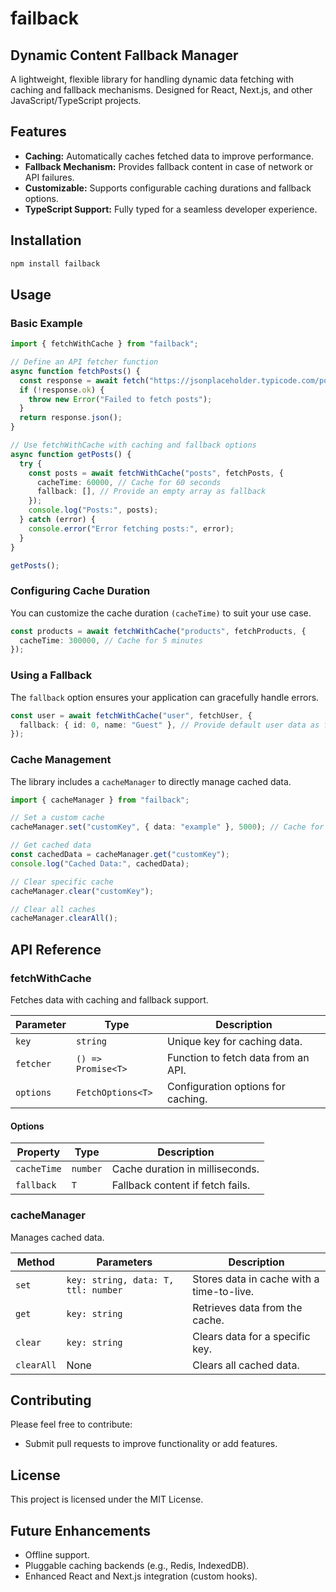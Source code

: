 # failback

## Dynamic Content Fallback Manager
A lightweight, flexible library for handling dynamic data fetching with caching and fallback mechanisms. Designed for React, Next.js, and other JavaScript/TypeScript projects.

## Features
- **Caching:** Automatically caches fetched data to improve performance.
- **Fallback Mechanism:** Provides fallback content in case of network or API failures.
- **Customizable:** Supports configurable caching durations and fallback options.
- **TypeScript Support:** Fully typed for a seamless developer experience.

## Installation

```bash
npm install failback
```

## Usage

### Basic Example

```typescript
import { fetchWithCache } from "failback";

// Define an API fetcher function
async function fetchPosts() {
  const response = await fetch("https://jsonplaceholder.typicode.com/posts");
  if (!response.ok) {
    throw new Error("Failed to fetch posts");
  }
  return response.json();
}

// Use fetchWithCache with caching and fallback options
async function getPosts() {
  try {
    const posts = await fetchWithCache("posts", fetchPosts, {
      cacheTime: 60000, // Cache for 60 seconds
      fallback: [], // Provide an empty array as fallback
    });
    console.log("Posts:", posts);
  } catch (error) {
    console.error("Error fetching posts:", error);
  }
}

getPosts();
```

### Configuring Cache Duration

You can customize the cache duration `(cacheTime)` to suit your use case.

```typescript
const products = await fetchWithCache("products", fetchProducts, {
  cacheTime: 300000, // Cache for 5 minutes
});
```

### Using a Fallback

The `fallback` option ensures your application can gracefully handle errors.

```typescript
const user = await fetchWithCache("user", fetchUser, {
  fallback: { id: 0, name: "Guest" }, // Provide default user data as fallback
});
```

### Cache Management

The library includes a `cacheManager` to directly manage cached data.

```typescript
import { cacheManager } from "failback";

// Set a custom cache
cacheManager.set("customKey", { data: "example" }, 5000); // Cache for 5 seconds

// Get cached data
const cachedData = cacheManager.get("customKey");
console.log("Cached Data:", cachedData);

// Clear specific cache
cacheManager.clear("customKey");

// Clear all caches
cacheManager.clearAll();
```

## API Reference
### fetchWithCache
Fetches data with caching and fallback support.

|Parameter | Type |	Description |
|-------|-------|-------|
|`key`|	`string` |Unique key for caching data.|
|`fetcher`|	`() => Promise<T>`|	Function to fetch data from an API.|
|`options` |	`FetchOptions<T>`	| Configuration options for caching. |

#### Options
|Property|	Type|	Description|
|-------|-------|-------|
|`cacheTime`|	`number` |	Cache duration in milliseconds.|
|`fallback`|	`T`|	Fallback content if fetch fails.|

### cacheManager
Manages cached data.

|Method|	Parameters|	Description|
|-------|-------|-------|
|`set`|	`key: string, data: T, ttl: number`|	Stores data in cache with a time-to-live.|
|`get`|	`key: string`|	Retrieves data from the cache.|
|`clear`|	`key: string`|	Clears data for a specific key.|
|`clearAll`|	None|	Clears all cached data.|


## Contributing

Please feel free to contribute:

- Submit pull requests to improve functionality or add features.

## License

This project is licensed under the MIT License.

## Future Enhancements

- Offline support.
- Pluggable caching backends (e.g., Redis, IndexedDB).
- Enhanced React and Next.js integration (custom hooks).
